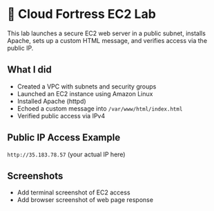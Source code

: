 # 🏰 Cloud Fortress EC2 Lab

This lab launches a secure EC2 web server in a public subnet, installs Apache, sets up a custom HTML message, and verifies access via the public IP.

##  What I did
- Created a VPC with subnets and security groups
- Launched an EC2 instance using Amazon Linux
- Installed Apache (httpd)
- Echoed a custom message into `/var/www/html/index.html`
- Verified public access via IPv4

##  Public IP Access Example
`http://35.183.78.57` (your actual IP here)

## Screenshots
- Add terminal screenshot of EC2 access
- Add browser screenshot of web page response

